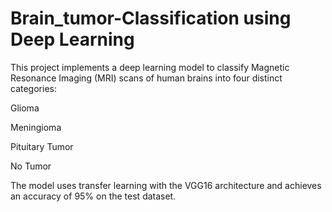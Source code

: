 # Brain_tumor-Classification using Deep Learning


This project implements a deep learning model to classify Magnetic Resonance Imaging (MRI) scans of human brains into four distinct categories:

Glioma

Meningioma

Pituitary Tumor

No Tumor

The model uses transfer learning with the VGG16 architecture and achieves an accuracy of 95% on the test dataset.
